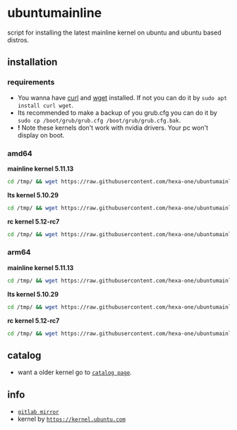 # ubuntumainline
script for installing the latest mainline kernel on ubuntu and ubuntu based distros.

## installation

### requirements

- You wanna have [curl](https://curl.haxx.se/) and [wget](https://www.gnu.org/software/wget/) installed. If not you can do it by `sudo apt install curl wget`.
- Its recommended to make a backup of you grub.cfg you can do it by `sudo cp /boot/grub/grub.cfg /boot/grub/grub.cfg.bak`.
- **!** Note these kernels don't work with nvidia drivers. Your pc won't display on boot.

### amd64

**mainline kernel 5.11.13**

```bash
cd /tmp/ && wget https://raw.githubusercontent.com/hexa-one/ubuntumainline/main/catalog/5.11.13/install.sh && chmod +x install.sh && sudo ./install.sh -amd
```
**lts kernel 5.10.29**

```bash
cd /tmp/ && wget https://raw.githubusercontent.com/hexa-one/ubuntumainline/main/catalog/5.10.29/install.sh && chmod +x install.sh && sudo ./install.sh -amd
```

**rc kernel 5.12-rc7**
```bash
cd /tmp/ && wget https://raw.githubusercontent.com/hexa-one/ubuntumainline/main/catalog/5.12-rc7/install.sh && chmod +x install.sh && sudo ./install.sh -amd
```

### arm64

**mainline kernel 5.11.13**
```bash
cd /tmp/ && wget https://raw.githubusercontent.com/hexa-one/ubuntumainline/main/catalog/5.11.13/install.sh && chmod +x install.sh && sudo ./install.sh -arm
```

**lts kernel 5.10.29**
```bash
cd /tmp/ && wget https://raw.githubusercontent.com/hexa-one/ubuntumainline/main/catalog/5.10.29/install.sh && chmod +x install.sh && sudo ./install.sh -arm
```

**rc kernel 5.12-rc7**
```bash
cd /tmp/ && wget https://raw.githubusercontent.com/hexa-one/ubuntumainline/main/catalog/5.12-rc7/install.sh && chmod +x install.sh && sudo ./install.sh -arm
```

## catalog

- want a older kernel go to [`catalog page`](../catalog/README.md).

## info

- [`gitlab mirror`](https://gitlab.com/hexa-one/ubuntumainline)
- kernel by [`https://kernel.ubuntu.com`](https://kernel.ubuntu.com/)

